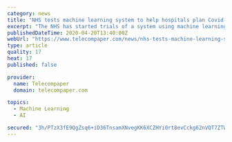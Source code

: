 ```yaml
---
category: news
title: "NHS tests machine learning system to help hospitals plan Covid-19 response"
excerpt: "The NHS has started trials of a system using machine learning to help predict upcoming demand for ICU beds and ventilators needed for Covid-19 patients at individual hospitals and across regions in England. The Covid-19 Capacity Planning & Analysis System (CPAS) has been developed by data scientists at NHS Digital and researchers from the ..."
publishedDateTime: 2020-04-20T13:40:00Z
webUrl: "https://www.telecompaper.com/news/nhs-tests-machine-learning-system-to-help-hospitals-plan-covid-19-response--1335278"
type: article
quality: 17
heat: 17
published: false

provider:
  name: Telecompaper
  domain: telecompaper.com

topics:
  - Machine Learning
  - AI

secured: "3h/PTzX3fE9QgZsq6+iD36TnsamXNvegKK6XCZHYi0rt8evCckg62nVQT7ZTWfqtFFXMb/l5UndfM2SrgetyenWuhb0A16/ybkOpwGZDlGqWMTs1c2gsIK6WMtQWBmwIMz1W59pJeADzZT1mIXGSgCm/wRFO7ikVF+Hy6qxfXgQk7tcjoDDesa+7p6xxB3mwFfQbtcTPMlShICL9WM0FOvJuYraaK6F84eMAxXgeZEmAHY1yZgMpEoGS07qOIOju7nXFBKOO48rOUpRHZCVK+clsZIPNzziqfYEpPnSiPyArAL3KMw/Ty90sorWvgeL9;AUeDqO2j4uUrdUN2KPUkXQ=="
---
```


